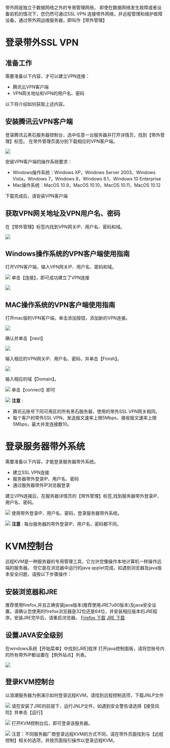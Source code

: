 带外网是独立于数据网络之外的专用管理网络， 即使在数据网络发生故障或者设备宕机的情况下，您仍然可通过SSL VPN 连接带外网络，并远程管理和维护故障设备。通过带外网运维服务器，即叫作【带外管理】

# __登录带外SSL VPN__


## 准备工作

需要准备以下内容，才可以建立VPN连接：


- 腾讯云VPN客户端
- VPN网关地址和VPN的用户名、密码

以下将介绍如何获取上述内容。

## 安装腾讯云VPN客户端

登录腾讯云黑石服务器控制台，选中任意一台服务器并打开详情页，找到【带外管理】标签。
在带外管理页面分别下载相应的VPN客户端。

![](https://mc.qcloudimg.com/static/img/e08bb2d98c97ebb61c06fdc1e7638106/001.png)


安装VPN客户端的操作系统要求：


- Windows操作系统：Windows XP，Windows Server 2003，Windows Vista，Windows 7，Windows 8，Windows 8.1，Windows 10 Enterprise
- Mac操作系统：MacOS 10.9，MacOS 10.10，MacOS 10.11，MacOS 10.12

下载完成后，请安装VPN客户端

## 获取VPN网关地址及VPN用户名、密码
在【带外管理】标签内找到VPN网关IP、用户名、密码和域。

![](https://mc.qcloudimg.com/static/img/0d426a9f7d8f62a457f4b95a5f9eec5d/002.png)



## Windows操作系统的VPN客户端使用指南
打开VPN客户端，输入VPN网关IP、用户名、密码和域。

![](https://mc.qcloudimg.com/static/img/a7b820a30427d720504de3c9e069ade9/003.png)
单击【连接】，即可成功建立了VPN连接

![](https://mc.qcloudimg.com/static/img/2dd765f8c114421bc0c67333f33c5a7f/004.png)

## MAC操作系统的VPN客户端使用指南
打开mac版的VPN客户端，单击添加按钮，添加新的VPN连接。

![](https://mc.qcloudimg.com/static/img/ce60d1d393853355c111f67802292249/005.png)


确认并单击【next】


![](https://mc.qcloudimg.com/static/img/a129b19a14a0596bc940bc3c2c17e952/006.png)

输入相应的VPN网关IP、用户名、密码，并单击【Finish】。


![](https://mc.qcloudimg.com/static/img/c2b10dd164933e92f8f6972fe9737c13/007.png)

输入相应的域【Domain】。

![](https://mc.qcloudimg.com/static/img/68566234130f01caf1a2b38b4cbd4139/008.png)
单击【connect】即可

![](https://mc.qcloudimg.com/static/img/97bb61f78e5299aa452dae8589400dad/009.png)
 __注意__ : 


- 腾讯云账号下同可用区的所有黑石服务器，使用的带外SSL VPN网关相同。
- 每个客户的带外SSL VPN，发送报文速率上限5Mbps，接收报文速率上限5Mbps，最大并发连接数10。


# 登录服务器带外系统
需要准备以下内容，才能登录服务器带外系统。


- 建立SSL VPN连接
- 服务器带外登录IP、用户名、密码
- 通过服务器带外IP浏览器登录

建立VPN连接后，在服务器详情页的【带外管理】标签,找到服务器带外登录IP、用户名、密码。

![](https://mc.qcloudimg.com/static/img/c6884c0c00b8515d306a82bb2c071277/010.png)
使用带外登录IP、用户名、密码，登录服务器带外系统。

![](https://mc.qcloudimg.com/static/img/d9a6ae97e4f90735de5caa4a582c1fc5/011.png)
 __注意__ : 每台服务器的带外登录IP、用户名、密码都不同。

# KVM控制台
远程KVM是一种服务器的专用管理工具，它允许您像操作本地计算机一样操作远端的服务器。
但它是在浏览器中运行的java applet完成。如遇到浏览器及java版本安全问题，请按以下步骤操作：

## 安装浏览器和JRE
推荐使用firefox,并且正确安装java版本(推荐使用JRE7u80版本)及java安全设置。请确认您使用的firefox浏览器是32位还是64位，并安装相应版本的JRE程序。安装JRE完毕后，请重启浏览器。
[Firefox 下载](http://www.firefox.com.cn/download/)
[JRE 下载](http://www.oracle.com/technetwork/java/javase/downloads/jre8-downloads-2133155.html)

## 设置JAVA安全级别
在windows系统【开始菜单】中找到[JRE]程序
打开java控制面板，请将您账号内的所有带外IP都设置在【例外站点】列表。

![](https://mc.qcloudimg.com/static/img/4678086a40776453153066fb7aa72881/012.png)

## 登录KVM控制台
以浪潮服务器为例演示如何登录远程KVM。请找到远程控制选项，下载JNLP文件

![](https://mc.qcloudimg.com/static/img/a35a3e1ba9bea017eb478fd0fae9a287/013.png)
请在安装了JRE的前提下，运行JNLP文件，如遇到安全警告请选择【接受风险】并单击【运行】

![](https://mc.qcloudimg.com/static/img/9f1a11106f7aceb452a8717664890c07/014.png)
打开KVM控制台后，即可登录该服务器。

![](https://mc.qcloudimg.com/static/img/0edf6dd157370d0f8469b02545663300/015.png)
注意：不同服务器厂商登录远程KVM的方式不同，请在带外页面找到与【远程控制】相关的选项，并按页面指引操作以登录远程KVM。

